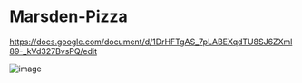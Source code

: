 # Marsden-Pizza
https://docs.google.com/document/d/1DrHFTgAS_7pLABEXqdTU8SJ6ZXml89-_kVd327BvsPQ/edit


![image](https://user-images.githubusercontent.com/70545059/122137408-a72c9600-ce98-11eb-81f1-2b7fc5a44149.png)

